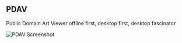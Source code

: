 ## PDAV

Public Domain Art Viewer
offline first, desktop first, desktop fascinator

![PDAV Screenshot](../../img/pdav_mouseover.JPG)
